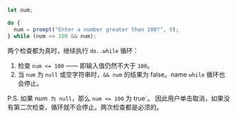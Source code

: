 
```js run demo
let num;

do {
  num = prompt("Enter a number greater than 100?", 0);
} while (num <= 100 && num);
```

两个检查都为真时，继续执行 `do..while` 循环：

1. 检查 `num <= 100` —— 即输入值仍然不大于 `100`。
2. 当 `num` 为 `null` 或空字符串时，`&& num` 的结果为 false。name `while` 循环也会停止。

P.S. 如果 num` 为 null`，那么 `num <= 100` 为 true`。 因此用户单击取消，如果没有第二次检查，循环就不会停止。两次检查都是必须的。
